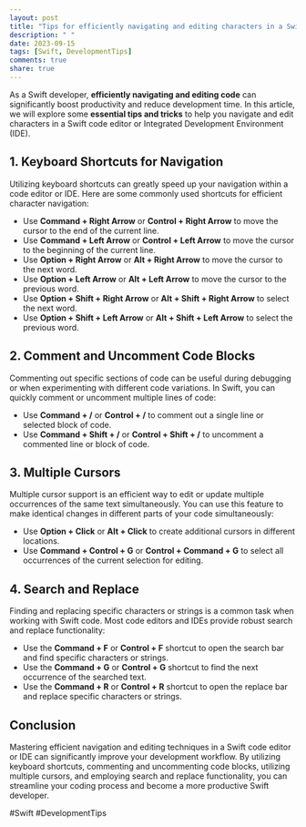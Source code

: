 ```yaml
---
layout: post
title: "Tips for efficiently navigating and editing characters in a Swift code editor or IDE"
description: " "
date: 2023-09-15
tags: [Swift, DevelopmentTips]
comments: true
share: true
---
```


As a Swift developer, **efficiently navigating and editing code** can significantly boost productivity and reduce development time. In this article, we will explore some **essential tips and tricks** to help you navigate and edit characters in a Swift code editor or Integrated Development Environment (IDE).

## 1. **Keyboard Shortcuts for Navigation** 

Utilizing keyboard shortcuts can greatly speed up your navigation within a code editor or IDE. Here are some commonly used shortcuts for efficient character navigation:

- Use **Command + Right Arrow** or **Control + Right Arrow** to move the cursor to the end of the current line.
- Use **Command + Left Arrow** or **Control + Left Arrow** to move the cursor to the beginning of the current line.
- Use **Option + Right Arrow** or **Alt + Right Arrow** to move the cursor to the next word.
- Use **Option + Left Arrow** or **Alt + Left Arrow** to move the cursor to the previous word.
- Use **Option + Shift + Right Arrow** or **Alt + Shift + Right Arrow** to select the next word.
- Use **Option + Shift + Left Arrow** or **Alt + Shift + Left Arrow** to select the previous word.

## 2. **Comment and Uncomment Code Blocks**

Commenting out specific sections of code can be useful during debugging or when experimenting with different code variations. In Swift, you can quickly comment or uncomment multiple lines of code:

- Use **Command + /** or **Control + /** to comment out a single line or selected block of code.
- Use **Command + Shift + /** or **Control + Shift + /** to uncomment a commented line or block of code.

## 3. **Multiple Cursors**

Multiple cursor support is an efficient way to edit or update multiple occurrences of the same text simultaneously. You can use this feature to make identical changes in different parts of your code simultaneously:

- Use **Option + Click** or **Alt + Click** to create additional cursors in different locations.
- Use **Command + Control + G** or **Control + Command + G** to select all occurrences of the current selection for editing.

## 4. **Search and Replace**

Finding and replacing specific characters or strings is a common task when working with Swift code. Most code editors and IDEs provide robust search and replace functionality:

- Use the **Command + F** or **Control + F** shortcut to open the search bar and find specific characters or strings.
- Use the **Command + G** or **Control + G** shortcut to find the next occurrence of the searched text.
- Use the **Command + R** or **Control + R** shortcut to open the replace bar and replace specific characters or strings.

## Conclusion

Mastering efficient navigation and editing techniques in a Swift code editor or IDE can significantly improve your development workflow. By utilizing keyboard shortcuts, commenting and uncommenting code blocks, utilizing multiple cursors, and employing search and replace functionality, you can streamline your coding process and become a more productive Swift developer.

#Swift #DevelopmentTips
